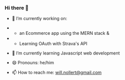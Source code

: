 ### Hi there 👋
- 🔭 I’m currently working on:
- - an Ecommerce app using the MERN stack &
- - Learning OAuth with Strava's API
- 🌱 I’m currently learning Javascript web development
-  😄 Pronouns: he/him 
   
- 📫 How to reach me: will.nollert@gmail.com

<!--
**Will-Nollert/will-nollert** is a ✨ _special_ ✨ repository because its `README.md` (this file) appears on your GitHub profile.

Here are some ideas to get you started:

- 🔭 I’m currently working on ...
- 🌱 I’m currently learning ...
- 👯 I’m looking to collaborate on ...
- 🤔 I’m looking for help with ...
- 💬 Ask me about ...
- 📫 How to reach me: ...
- 😄 Pronouns: ...
- ⚡ Fun fact: ...
-->

